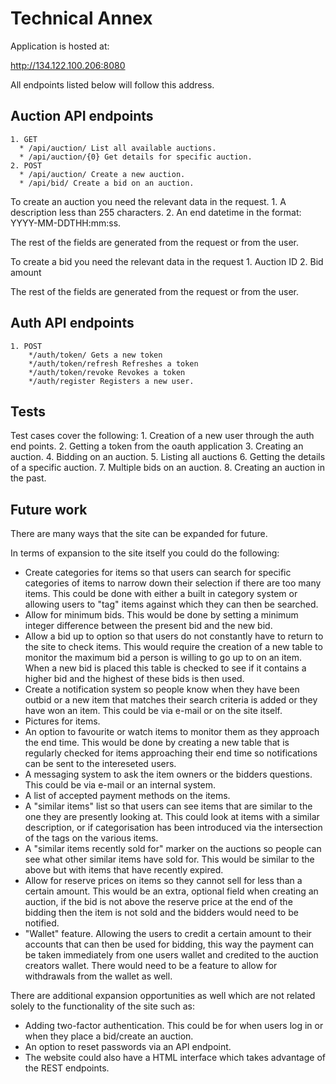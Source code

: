 # Technical Annex

Application is hosted at: 

http://134.122.100.206:8080

All endpoints listed below will follow this address. 

## Auction API endpoints

    1. GET
      * /api/auction/ List all available auctions.
      * /api/auction/{0} Get details for specific auction.
    2. POST
      * /api/auction/ Create a new auction.
      * /api/bid/ Create a bid on an auction. 

To create an auction you need the relevant data in the request.
    1. A description less than 255 characters.
    2. An end datetime in the format: YYYY-MM-DDTHH:mm:ss. 

The rest of the fields are generated from the request or from the user. 

To create a bid you need the relevant data in the request
    1. Auction ID 
    2. Bid amount

The rest of the fields are generated from the request or from the user. 

## Auth API endpoints

    1. POST
        */auth/token/ Gets a new token
        */auth/token/refresh Refreshes a token
        */auth/token/revoke Revokes a token
        */auth/register Registers a new user. 

## Tests 

Test cases cover the following: 
    1. Creation of a new user through the auth end points. 
    2. Getting a token from the oauth application
    3. Creating an auction.
    4. Bidding on an auction. 
    5. Listing all auctions
    6. Getting the details of a specific auction.
    7. Multiple bids on an auction. 
    8. Creating an auction in the past. 

## Future work

There are many ways that the site can be expanded for future. 

In terms of expansion to the site itself you could do the following: 

* Create categories for items so that users can search for specific categories of items to narrow down their selection if there are too many items. This could be done with either a built in category system or allowing users to "tag" items against which they can then be searched. 
* Allow for minimum bids. This would be done by setting a minimum integer difference between the present bid and the new bid. 
* Allow a bid up to option so that users do not constantly have to return to the site to check items. This would require the creation of a new table to monitor the maximum bid a person is willing to go up to on an item. When a new bid is placed this table is checked to see if it contains a higher bid and the highest of these bids is then used. 
* Create a notification system so people know when they have been outbid or a new item that matches their search criteria is added or they have won an item. This could be via e-mail or on the site itself. 
* Pictures for items. 
* An option to favourite or watch items to monitor them as they approach the end time. This would be done by creating a new table that is regularly checked for items approaching their end time so notifications can be sent to the intereseted users. 
* A messaging system to ask the item owners or the bidders questions. This could be via e-mail or an internal system. 
* A list of accepted payment methods on the items.
* A "similar items" list so that users can see items that are similar to the one they are presently looking at. This could look at items with a similar description, or if categorisation has been introduced via the intersection of the tags on the various items. 
* A "similar items recently sold for" marker on the auctions so people can see what other similar items have sold for. This would be similar to the above but with items that have recently expired. 
* Allow for reserve prices on items so they cannot sell for less than a certain amount. This would be an extra, optional field when creating an auction, if the bid is not above the reserve price at the end of the bidding then the item is not sold and the bidders would need to be notified. 
* "Wallet" feature. Allowing the users to credit a certain amount to their accounts that can then be used for bidding, this way the payment can be taken immediately from one users wallet and credited to the auction creators wallet. There would need to be a feature to allow for withdrawals from the wallet as well. 

There are additional expansion opportunities as well which are not related solely to the functionality of the site such as: 

* Adding two-factor authentication. This could be for when users log in or when they place a bid/create an auction.
* An option to reset passwords via an API endpoint. 
* The website could also have a HTML interface which takes advantage of the REST endpoints. 

